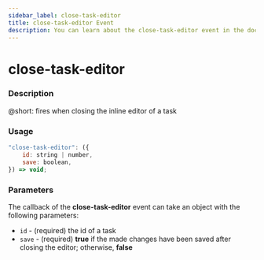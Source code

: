 ```yaml
---
sidebar_label: close-task-editor
title: close-task-editor Event
description: You can learn about the close-task-editor event in the documentation of the DHTMLX JavaScript To Do List library. Browse developer guides and API reference, try out code examples and live demos, and download a free 30-day evaluation version of DHTMLX To Do List.
---
```


# close-task-editor

### Description

@short: fires when closing the inline editor of a task

### Usage

~~~js
"close-task-editor": ({
    id: string | number,
    save: boolean,
}) => void;
~~~

### Parameters

The callback of the **close-task-editor** event can take an object with the following parameters:

- `id` - (required) the id of a task
- `save` - (required) **true** if the made changes have been saved after closing the editor; otherwise, **false**